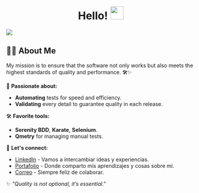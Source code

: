 <div align="center">
<h1 align="center">Hello! <img src="https://media.giphy.com/media/hvRJCLFzcasrR4ia7z/giphy.gif" width="35px"/> </h1>
</div>
<img src="https://i.imgur.com/Fpj94ez.png">

## 👩‍💻 About Me

My mission is to ensure that the software not only works but also meets the highest standards of quality and performance. 🛠️✨

🌟 **Passionate about:**
- **Automating** tests for speed and efficiency.
- **Validating** every detail to guarantee quality in each release.

🛠️ **Favorite tools:**
- **Serenity BDD**, **Karate**, **Selenium**.
- **Qmetry** for managing manual tests.

🔗 **Let's connect:**
- [LinkedIn](https://www.linkedin.com/in/dayana-c%C3%B3rdoba-132b23144) - Vamos a intercambiar ideas y experiencias.
- [Portafolio](https://five-scourge-a4e.notion.site/Hola-soy-Dayana-959e507caa124c56aa4b3fda026110c1) - Donde comparto mis aprendizajes y cosas sobre mí.
- [Correo](Dayanacordoba1002.dc@gmail.com) - Siempre feliz de colaborar.

✨ *"Quality is not optional, it’s essential."*
